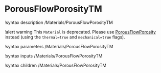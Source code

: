 # PorousFlowPorosityTM

!syntax description /Materials/PorousFlowPorosityTM

!alert warning
This `Material` is deprecated.  Please use [PorousFlowPorosity](PorousFlowPorosity.md) instead (using
the `thermal=true` and `mechanical=true` flags).

!syntax parameters /Materials/PorousFlowPorosityTM

!syntax inputs /Materials/PorousFlowPorosityTM

!syntax children /Materials/PorousFlowPorosityTM
